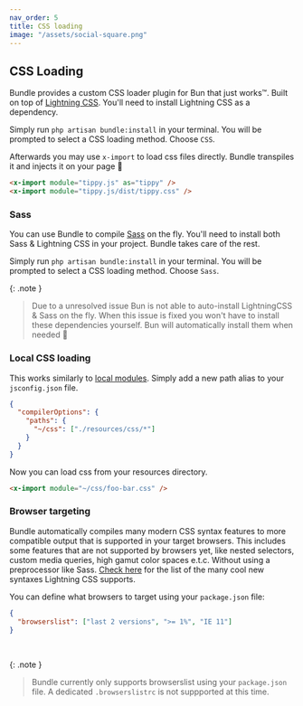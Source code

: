 ```yaml
---
nav_order: 5
title: CSS loading
image: "/assets/social-square.png"
---
```


## CSS Loading

Bundle provides a custom CSS loader plugin for Bun that just works™. Built on top of [Lightning CSS](https://lightningcss.dev/).
You'll need to install Lightning CSS as a dependency.

Simply run `php artisan bundle:install` in your terminal. You will be prompted to select a CSS loading method. Choose `CSS`.

Afterwards you may use `x-import` to load css files directly. Bundle transpiles it and injects it on your page 🚀

```html
<x-import module="tippy.js" as="tippy" />
<x-import module="tippy.js/dist/tippy.css" />
```

<!--
BUN AUTO-INSTALL BROKEN!
This works in testing env, due to symlinking vendor directory. But in a real scenario, Bun encounters a node_modules dir up it's path and disable the auto install feature. Due to a ongoing issue this cannot be changed with any cli option
https://github.com/oven-sh/bun/issues/5783

Old documentation. Bring back when Bun fixes this issue
Because we use Bun as a runtime when processing your files there is no need to install Lightning CSS as a dependency. When Bun encounters a import that is not installed it will fall back to it's on internal [module resolution algorithm](https://bun.sh/docs/runtime/autoimport) & install the dependency on the fly.

That being said; We do recommend installing Lightning CSS in your project.

```bash
npm install lightningcss --save-dev
```
-->

### Sass

You can use Bundle to compile [Sass](https://sass-lang.com/) on the fly. You'll need to install both Sass & Lightning CSS in your project. Bundle takes care of the rest.

Simply run `php artisan bundle:install` in your terminal. You will be prompted to select a CSS loading method. Choose `Sass`.

{: .note }

> Due to a unresolved issue Bun is not able to auto-install LightningCSS & Sass on the fly. When this issue is fixed you won't have to install these dependencies yourself. Bun will automatically install them when needed 💅

### Local CSS loading

This works similarly to [local modules](https://laravel-bundle.dev/local-modules.html). Simply add a new path alias to your `jsconfig.json` file.

```json
{
  "compilerOptions": {
    "paths": {
      "~/css": ["./resources/css/*"]
    }
  }
}
```

Now you can load css from your resources directory.

```html
<x-import module="~/css/foo-bar.css" />
```

### Browser targeting

Bundle automatically compiles many modern CSS syntax features to more compatible output that is supported in your target browsers. This includes some features that are not supported by browsers yet, like nested selectors, custom media queries, high gamut color spaces e.t.c. Without using a preprocessor like Sass. [Check here](https://lightningcss.dev/transpilation.html#syntax-lowering) for the list of the many cool new syntaxes Lightning CSS supports.

You can define what browsers to target using your `package.json` file:

```json
{
  "browserslist": ["last 2 versions", ">= 1%", "IE 11"]
}
```

<br/>

{: .note }

> Bundle currently only supports browserslist using your `package.json` file. A dedicated `.browserslistrc` is not suppported at this time.
